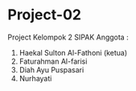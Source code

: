 # Project-02
Project Kelompok 2 SIPAK
Anggota : 
1. Haekal Sulton Al-Fathoni (ketua)
2. Faturahman Al-farisi
3. Diah Ayu Puspasari
4. Nurhayati
